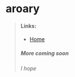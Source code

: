 # aroary
>#### Links:
>* [Home](https://aroary.github.io/home/home.html)
>##### More coming soon
>###### I hope

